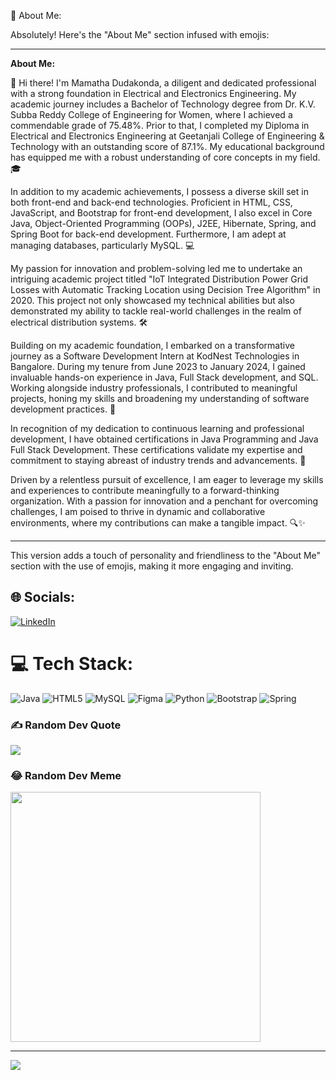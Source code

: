 
💫 About Me:

Absolutely! Here's the "About Me" section infused with emojis:

---

**About Me:**

👋 Hi there! I'm Mamatha Dudakonda, a diligent and dedicated professional with a strong foundation in Electrical and Electronics Engineering. My academic journey includes a Bachelor of Technology degree from Dr. K.V. Subba Reddy College of Engineering for Women, where I achieved a commendable grade of 75.48%. Prior to that, I completed my Diploma in Electrical and Electronics Engineering at Geetanjali College of Engineering & Technology with an outstanding score of 87.1%. My educational background has equipped me with a robust understanding of core concepts in my field. 🎓

In addition to my academic achievements, I possess a diverse skill set in both front-end and back-end technologies. Proficient in HTML, CSS, JavaScript, and Bootstrap for front-end development, I also excel in Core Java, Object-Oriented Programming (OOPs), J2EE, Hibernate, Spring, and Spring Boot for back-end development. Furthermore, I am adept at managing databases, particularly MySQL. 💻

My passion for innovation and problem-solving led me to undertake an intriguing academic project titled "IoT Integrated Distribution Power Grid Losses with Automatic Tracking Location using Decision Tree Algorithm" in 2020. This project not only showcased my technical abilities but also demonstrated my ability to tackle real-world challenges in the realm of electrical distribution systems. 🛠️

Building on my academic foundation, I embarked on a transformative journey as a Software Development Intern at KodNest Technologies in Bangalore. During my tenure from June 2023 to January 2024, I gained invaluable hands-on experience in Java, Full Stack development, and SQL. Working alongside industry professionals, I contributed to meaningful projects, honing my skills and broadening my understanding of software development practices. 💼

In recognition of my dedication to continuous learning and professional development, I have obtained certifications in Java Programming and Java Full Stack Development. These certifications validate my expertise and commitment to staying abreast of industry trends and advancements. 🏅

Driven by a relentless pursuit of excellence, I am eager to leverage my skills and experiences to contribute meaningfully to a forward-thinking organization. With a passion for innovation and a penchant for overcoming challenges, I am poised to thrive in dynamic and collaborative environments, where my contributions can make a tangible impact. 🔍✨

---

This version adds a touch of personality and friendliness to the "About Me" section with the use of emojis, making it more engaging and inviting.

## 🌐 Socials:
[![LinkedIn](https://img.shields.io/badge/LinkedIn-%230077B5.svg?logo=linkedin&logoColor=whit)]( https://www.linkedin.com/in/mamatha-d-359b4b24a/)
# 💻 Tech Stack:
![Java](https://img.shields.io/badge/java-%23ED8B00.svg?style=for-the-badge&logo=openjdk&logoColor=white) ![HTML5](https://img.shields.io/badge/html5-%23E34F26.svg?style=for-the-badge&logo=html5&logoColor=white) ![MySQL](https://img.shields.io/badge/mysql-%2300000f.svg?style=for-the-badge&logo=mysql&logoColor=white) ![Figma](https://img.shields.io/badge/figma-%23F24E1E.svg?style=for-the-badge&logo=figma&logoColor=white) ![Python](https://img.shields.io/badge/python-3670A0?style=for-the-badge&logo=python&logoColor=ffdd54) ![Bootstrap](https://img.shields.io/badge/bootstrap-%238511FA.svg?style=for-the-badge&logo=bootstrap&logoColor=white) ![Spring](https://img.shields.io/badge/spring-%236DB33F.svg?style=for-the-badge&logo=spring&logoColor=white)

### ✍️ Random Dev Quote
![](https://quotes-github-readme.vercel.app/api?type=vetical&theme=radical)



### 😂 Random Dev Meme
<img src='https://randommeme-five.vercel.app/' style="height: 400px;"/>

---
[![](https://visitcount.itsvg.in/api?id=kaifk2&icon=0&color=0)](https://visitcount.itsvg.in)

<!-- Proudly created with GPRM ( https://gprm.itsvg.in ) -->
